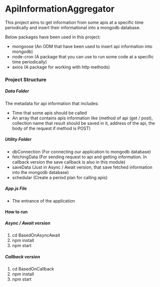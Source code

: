 # ApiInformationAggregator

This project aims to get information from some apis at a specific time periodically and insert their informational into a mongodb database.

Below packages have been used in this project:

- mongoose (An ODM that have been used to insert api information into mongodb)
- node-cron (A package that you can use to run some code at a specific time periodically)
- axios (A package for working with http methods)

### Project Structure

##### Data Folder

The metadata for api information that includes:

- Time that some apis should be called
- An array that contains apis information like (method of api (get / post), collection name that result should be saved in it, address of the api, the body of the request if method is POST)

##### Utility Folder

- dbConnection (For connecting our application to mongodb database)
- fetchingData (For sending request to api and getting information. In callback version the save callback is also in this module)
- saveData (Just in Async / Await version, that save fetched information into the mongodb database)
- schedular (Create a period plan for calling apis)

##### App.js File

- The entrance of the application

#### How to run

##### Async / Await version

1. cd BasedOnAsyncAwait
2. npm install
3. npm start

##### Callback version

1. cd BasedOnCallback
2. npm install
3. npm start
